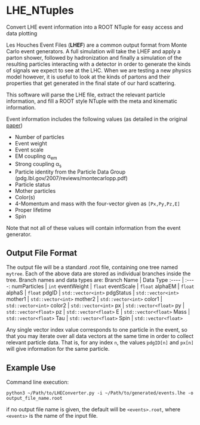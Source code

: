 # LHE_NTuples
Convert LHE event information into a ROOT NTuple for easy access and data plotting

Les Houches Event Files (**LHEF**) are a common output format from Monte Carlo event generators. A full simulation will take the LHEF and apply a parton shower, followed by hadronization and finally a simulation of the resulting particles interacting with a detector in order to generate the kinds of signals we expect to see at the LHC. When we are testing a new physics model however, it is useful to look at the kinds of partons and their properties that get generated in the final state of our hard scattering.

This software will parse the LHE file, extract the relevant particle information, and fill a ROOT style NTuple with the meta and kinematic information.

Event information includes the following values (as detailed in the original [paper](https://arxiv.org/pdf/hep-ph/0609017.pdf))
* Number of particles
* Event weight
* Event scale
* EM coupling &alpha;<sub>em</sub>
* Strong coupling &alpha;<sub>s</sub>
* Particle identity from the Particle Data Group (pdg.lbl.gov/2007/reviews/montecarlopp.pdf)
* Particle status
* Mother particles
* Color(s)
* 4-Momentum and mass with the four-vector given as `[Px,Py,Pz,E]`
* Proper lifetime
* Spin

Note that not all of these values will contain information from the event generator.

## Output File Format
The output file will be a standard .root file, containing one tree named `mytree`. Each of the above data are stored as individual branches inside the tree.
Branch names and data types are:
 Branch Name | Data Type
 :---- | :----:
 numParticles | `int`
 eventWeight | `float`
 eventScale | `float`
 alphaEM | `float`
 alphaS | `float`
 pdgID | `std::vector<int>`
 pdgStatus | `std::vector<int>`
 mother1 | `std::vector<int>`
 mother2 | `std::vector<int>`
 color1 | `std::vector<int>`
 color2 | `std::vector<int>`
 px | `std::vector<float>`
 py | `std::vector<float>`
 pz | `std::vector<float>`
 E | `std::vector<float>`
 Mass | `std::vector<float>`
 Tau | `std::vector<float>`
 Spin | `std::vector<float>`

Any single vector index value corresponds to one particle in the event, so that you may iterate over all data vectors at the same time in order to collect relevant particle data. That is, for any index `n`, the values `pdgID[n]` and `px[n]` will give information for the same particle.

## Example Use
Command line execution:

```python3 ~/Path/to/LHEConverter.py -i ~/Path/to/generated/events.lhe -o output_file_name.root```

if no output file name is given, the default will be `<events>.root`, where `<events>` is the name of the input file.

